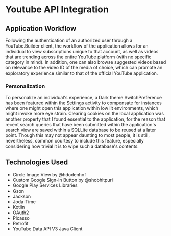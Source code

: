 # Youtube API Integration

## Application Workflow
Following the authentication of an authorized user through a YouTube.Builder client, the workflow of the application allows for an individual to view subscriptions unique to that account, as well as videos that are trending across the entire YouTube platform (with no specific category in mind). In addition, one can also browse suggested videos based on relevance to the video ID of the media of choice, which can promote an exploratory experience similar to that of the official YouTube application.

### Personalization
To personalize an individual's experience, a Dark theme SwitchPreference has been featured within the Settings activity to compensate for instances where one might open this application within low lit environments, which might invoke more eye strain. Clearing cookies on the local application was another property that I found essential to the application, for the reason that recent search queries that have been submitted within the application's search view are saved within a SQLLite database to be reused at a later point. Though this may not appear daunting to most people, it is still, nevertheless, common courtesy to include this feature, especially considering how trivial it is to wipe such a database's contents.

## Technologies Used
- Circle Image View by @hdodenhof
- Custom Google Sign-In Button by @shobhitpuri
- Google Play Services Libraries
- Gson
- Jackson
- Joda-Time
- Kotlin
- OAuth2
- Picasso
- Retrofit
- YouTube Data API V3 Java Client


